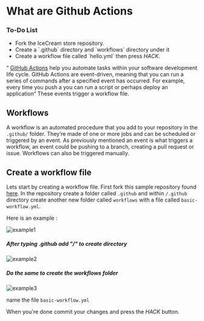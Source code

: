 # What are Github Actions

<div class="aside">
<h3>To-Do List</h3>
<ul>
  <li>Fork the IceCream store repository.</li>
  <li>Create a  `.github`  directory and `workflows` directory under it </li>
  <li>Create a workflow file called `hello.yml` then press <em>HACK</em>.</li>
</ul>
</div>

“ [GitHub Actions](https://github.com/features/actions) help you automate tasks within your software development life cycle. GitHub Actions are event-driven, meaning that you can run a series of commands after a specified event has occurred. For example, every time  you push a you can run a script or perhaps deploy an application“ These events trigger a workflow file.

## Workflows

 A workflow is an automated procedure that you add to your repository in the `.github/` folder. They’re made of one or more jobs and can be scheduled or triggered by an event. As previously mentioned an event is what triggers a workflow, an event could be pushing to a branch, creating a pull request or issue. Workflows can also be triggered manually.
 
## Create a workflow file

Lets start by creating a workflow file. First fork this sample  repository found [here](https://github.com/Xlient/IceCreamstore). In the repository create a folder called `.github`  and within `/.github`  directory create another new folder called `workflows` with a file called  `basic-workflow.yml`.

Here is an example :

![example1]("levels\cosmos\objectives\fork_sample\example1.png")

##### After typing .github add "/" to create directory

![example2]("levels\cosmos\objectives\fork_sample\example1.png")

##### Do the same to create the workflows folder

![example3]("levels\cosmos\objectives\fork_sample\example1.png")

name the file  `basic-workflow.yml`

When you're done commit your changes and press the  _HACK_  button.
